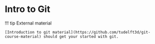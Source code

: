 
# Intro to Git

!!! tip External material

    [Introduction to git material](https://github.com/tudelft3d/git-course-material) should get your started with git.



